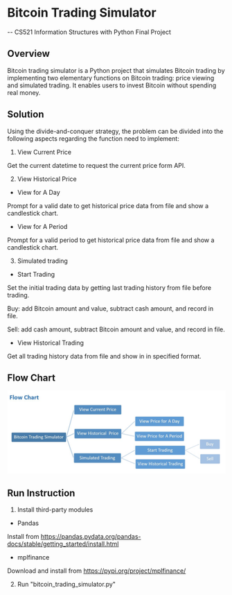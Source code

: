 
# Bitcoin Trading Simulator
-- CS521 Information Structures with Python Final Project

## Overview

Bitcoin trading simulator is a Python project that simulates Bitcoin trading by implementing two elementary functions on Bitcoin trading: price viewing and simulated trading. It enables users to invest Bitcoin without spending real money.

## Solution

Using the divide-and-conquer strategy, the problem can be divided into the following aspects regarding the function need to implement:

1. View Current Price

Get the current datetime to request the current price form API.

2. View Historical Price

+ View for A Day 

Prompt for a valid date to get historical price data from file and show a candlestick chart.

+ View for A Period

Prompt for a valid period to get historical price data from file and show a candlestick chart.

3. Simulated trading

+ Start Trading 
 
Set the initial trading data by getting last trading history from file before trading.

Buy: add Bitcoin amount and value, subtract cash amount, and record in file.

Sell: add cash amount, subtract Bitcoin amount and value, and record in file.

+ View Historical Trading 
 
Get all trading history data from file and show in in specified format.

## Flow Chart 

![flowchat](FlowChat.JPG)

## Run Instruction

1. Install third-party modules

+ Pandas

Install from https://pandas.pydata.org/pandas-docs/stable/getting_started/install.html

+ mplfinance

Download and install from https://pypi.org/project/mplfinance/

2. Run "bitcoin_trading_simulator.py"
